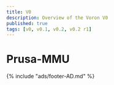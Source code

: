 ```yaml
---
title: V0
description: Overview of the Voron V0
published: true
tags: [v0, v0.1, v0.2, v0.2 r1]
---
```


# Prusa-MMU


{% include "ads/footer-AD.md" %}

